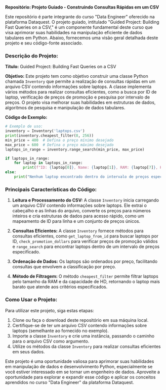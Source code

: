 **Repositório: Projeto Guiado - Construindo Consultas Rápidas em um CSV**

Este repositório é parte integrante do curso "Data Engineer" oferecido na plataforma Dataquest. O projeto guiado, intitulado "Guided Project: Building Fast Queries on a CSV," é um componente fundamental deste curso que visa aprimorar suas habilidades na manipulação eficiente de dados tabulares em Python. Abaixo, fornecemos uma visão geral detalhada deste projeto e seu código-fonte associado.

### Descrição do Projeto:

**Título:** Guided Project: Building Fast Queries on a CSV

**Objetivo:** Este projeto tem como objetivo construir uma classe Python chamada `Inventory` que permite a realização de consultas rápidas em um arquivo CSV contendo informações sobre laptops. A classe implementa vários métodos para realizar consultas eficientes, como a busca por ID de laptop, verificação de preços de promoção e pesquisa por intervalo de preços. O projeto visa melhorar suas habilidades em estruturas de dados, algoritmos de pesquisa e manipulação de dados tabulares.

**Código de Exemplo:**
```python
# Exemplo de uso:
inventory = Inventory('laptops.csv')
print(inventory.cheapest_filter(8, 256))
min_price = 400  # Defina o preço mínimo desejado
max_price = 600  # Defina o preço máximo desejado
laptops_in_range = inventory.range_search(min_price, max_price)

if laptops_in_range:
    for laptop in laptops_in_range:
        print(f"ID: {laptop[0]}, Name: {laptop[1]}, RAM: {laptop[7]}, HD: {laptop[8]}, Price: {laptop[-1]}")
else:
    print("Nenhum laptop encontrado dentro do intervalo de preços especificado.")
```

### Principais Características do Código:

1. **Leitura e Processamento do CSV:** A classe `Inventory` inicia carregando um arquivo CSV contendo informações sobre laptops. Ele extrai o cabeçalho e as linhas do arquivo, converte os preços para números inteiros e cria estruturas de dados para acesso rápido, como um mapeamento de ID para linha e um conjunto de preços únicos.

2. **Consultas Eficientes:** A classe `Inventory` fornece métodos para consultas eficientes, como `get_laptop_from_id` para buscar laptops por ID, `check_promotion_dollars` para verificar preços de promoção válidos e `range_search` para encontrar laptops dentro de um intervalo de preços especificado.

3. **Ordenação de Dados:** Os laptops são ordenados por preço, facilitando consultas que envolvem a classificação por preço.

4. **Método de Filtragem:** O método `cheapest_filter` permite filtrar laptops pelo tamanho da RAM e da capacidade de HD, retornando o laptop mais barato que atende aos critérios especificados.

### Como Usar o Projeto:

Para utilizar este projeto, siga estas etapas:

1. Clone ou faça o download deste repositório em sua máquina local.
2. Certifique-se de ter um arquivo CSV contendo informações sobre laptops (semelhante ao fornecido no exemplo).
3. Importe a classe `Inventory` e crie uma instância, passando o caminho para o arquivo CSV como argumento.
4. Utilize os métodos da classe `Inventory` para realizar consultas eficientes em seus dados.

Este projeto é uma oportunidade valiosa para aprimorar suas habilidades em manipulação de dados e desenvolvimento Python, especialmente se você estiver interessado em se tornar um engenheiro de dados. Aproveite a oportunidade para explorar e expandir esse código e aplicar os conceitos aprendidos no curso "Data Engineer" da plataforma Dataquest.
